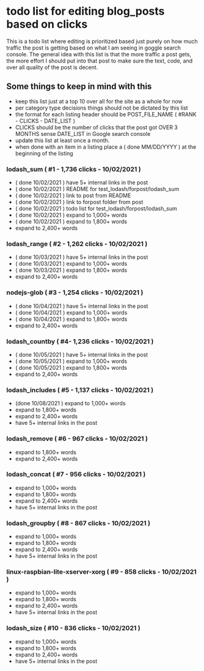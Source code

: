 # todo list for editing blog_posts based on clicks

This is a todo list where editing is prioritized based just purely on how much traffic the post is getting based on what I am seeing in goggle search console. The general idea with this list is that the more traffic a post gets, the more effort I should put into that post to make sure the text, code, and over all quality of the post is decent.

## Some things to keep in mind with this

* keep this list just at a top 10 over all for the site as a whole for now
* per category type decisions things should not be dictated by this list
* the format for each listing header should be POST_FILE_NAME ( #RANK - CLICKS - DATE_LIST )
* CLICKS should be the number of clicks that the post got OVER 3 MONTHS sense DATE_LIST in Google search console
* update this list at least once a month.
* when done with an item in a listing place a ( done MM/DD/YYYY ) at the beginning of the listing

### lodash_sum ( #1 - 1,736 clicks - 10/02/2021 )
* ( done 10/02/2021 ) have 5+ internal links in the post
* ( done 10/02/2021 ) README for test_lodash/forpost/lodash_sum
* ( done 10/02/2021 ) link to post from README
* ( done 10/02/2021 ) link to forpost folder from post
* ( done 10/02/2021 ) todo list for test_lodash/forpost/lodash_sum
* ( done 10/02/2021 ) expand to 1,000+ words
* ( done 10/02/2021 ) expand to 1,800+ words
* expand to 2,400+ words

### lodash_range ( #2 - 1,262 clicks - 10/02/2021 )
* ( done 10/03/2021 ) have 5+ internal links in the post
* ( done 10/03/2021 ) expand to 1,000+ words
* ( done 10/03/2021 ) expand to 1,800+ words
* expand to 2,400+ words

### nodejs-glob ( #3 - 1,254 clicks - 10/02/2021 )
* ( done 10/04/2021 ) have 5+ internal links in the post
* ( done 10/04/2021 ) expand to 1,000+ words
* ( done 10/04/2021 ) expand to 1,800+ words
* expand to 2,400+ words

### lodash_countby ( #4- 1,236 clicks - 10/02/2021 )
* ( done 10/05/2021 ) have 5+ internal links in the post
* ( done 10/05/2021 ) expand to 1,000+ words
* ( done 10/05/2021 ) expand to 1,800+ words
* expand to 2,400+ words

### lodash_includes ( #5 - 1,137 clicks - 10/02/2021 )
* (done 10/08/2021 ) expand to 1,000+ words
* expand to 1,800+ words
* expand to 2,400+ words
* have 5+ internal links in the post

### lodash_remove ( #6 - 967 clicks - 10/02/2021 )
* expand to 1,800+ words
* expand to 2,400+ words

### lodash_concat ( #7 - 956 clicks - 10/02/2021 )
* expand to 1,000+ words
* expand to 1,800+ words
* expand to 2,400+ words
* have 5+ internal links in the post

### lodash_groupby ( #8 - 867 clicks - 10/02/2021 )
* expand to 1,000+ words
* expand to 1,800+ words
* expand to 2,400+ words
* have 5+ internal links in the post

### linux-raspbian-lite-xserver-xorg ( #9 - 858 clicks - 10/02/2021 )
* expand to 1,000+ words
* expand to 1,800+ words
* expand to 2,400+ words
* have 5+ internal links in the post

### lodash_size ( #10 - 836 clicks - 10/02/2021 )
* expand to 1,000+ words
* expand to 1,800+ words
* expand to 2,400+ words
* have 5+ internal links in the post


